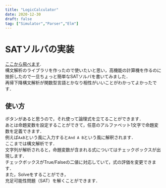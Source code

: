 ```yaml
---
title: "LogicCalculator"
date: 2020-12-30
draft: false
tag: ["Simulator","Parser","Elm"]
---
```


# SATソルバの実装
[ここから飛べます](https://iorin-elmo.github.io/elm-LogicCalculator/).  
構文解析のライブラリを作ったので使いたいと思い，高機能の計算機を作るのに挫折したので一旦ちょっと簡単なSATソルバを書いてみました．  
再帰下降構文解析が関数型言語とかなり相性がいいことがわかってよかったです．  
<!--more-->

## 使い方
ボタンがあると思うので，それ使って論理式を立てることができます．  
あとは命題変数を設定することができて，任意のアルファベット1文字で命題変数を定義できます．  
例えば`A⋏B`という風に入力すると`And A B`という風に解釈されます．  
ここまでは構文解析です．  
文字列が解析されると，命題変数が含まれる式についてはチェックボックスが出現します．  
チェックボックスがTrue/Falseの二値に対応していて，式の評価を変更できます．  
また，Solveをすることができ，  
充足可能性問題（SAT）を解くことができます．  
